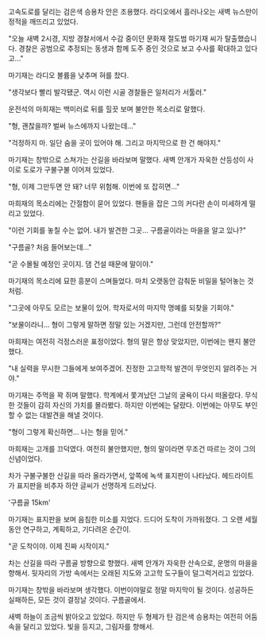 고속도로를 달리는 검은색 승용차 안은 조용했다. 라디오에서 흘러나오는 새벽 뉴스만이 정적을 깨뜨리고 있었다.

"오늘 새벽 2시경, 지방 경찰서에서 수감 중이던 문화재 절도범 마기재 씨가 탈출했습니다. 경찰은 공범으로 추정되는 동생과 함께 도주 중인 것으로 보고 수사를 확대하고 있다고..."

마기재는 라디오 볼륨을 낮추며 혀를 찼다.

"생각보다 빨리 발각됐군. 역시 이런 시골 경찰들은 일처리가 서툴러."

운전석의 마희재는 백미러로 뒤를 힐끗 보며 불안한 목소리로 말했다.

"형, 괜찮을까? 벌써 뉴스에까지 나왔는데..."

"걱정하지 마. 일단 숨을 곳이 있어야 해. 그리고 마지막으로 한 건 해야지."

마기재는 창밖으로 스쳐가는 산길을 바라보며 말했다. 새벽 안개가 자욱한 산등성이 사이로 도로가 구불구불 이어져 있었다.

"형, 이제 그만두면 안 돼? 너무 위험해. 이번에 또 잡히면..."

마희재의 목소리에는 간절함이 묻어 있었다. 핸들을 잡은 그의 커다란 손이 미세하게 떨리고 있었다.

"이런 기회를 놓칠 수는 없어. 내가 발견한 그곳... 구름골이라는 마을을 알고 있나?"

"구름골? 처음 들어보는데..."

"곧 수몰될 예정인 곳이지. 댐 건설 때문에 말이야."

마기재의 목소리에 묘한 흥분이 스며들었다. 마치 오랫동안 감춰둔 비밀을 털어놓는 것처럼.

"그곳에 아무도 모르는 보물이 있어. 학자로서의 마지막 명예를 되찾을 기회야."

"보물이라니... 형이 그렇게 말하면 정말 있는 거겠지만, 그런데 안전할까?"

마희재는 여전히 걱정스러운 표정이었다. 형의 말은 항상 맞았지만, 이번에는 왠지 불안했다.

"내 실력을 무시한 그들에게 보여주겠어. 진정한 고고학적 발견이 무엇인지 알려주는 거야."

마기재는 주먹을 꽉 쥐며 말했다. 학계에서 쫓겨났던 그날의 굴욕이 다시 떠올랐다. 무식한 것들이 감히 자신의 가치를 몰라봤다. 하지만 이번에는 달랐다. 이번에는 아무도 부인할 수 없는 대발견을 해낼 것이다.

"형이 그렇게 확신하면... 나는 형을 믿어."

마희재는 고개를 끄덕였다. 여전히 불안했지만, 형의 말이라면 무조건 따르는 것이 그의 신념이었다.

차가 구불구불한 산길을 따라 올라가면서, 앞쪽에 녹색 표지판이 나타났다. 헤드라이트가 표지판을 비추자 하얀 글씨가 선명하게 드러났다.

'구름골 15km'

마기재는 표지판을 보며 음침한 미소를 지었다. 드디어 도착이 가까워졌다. 그 오랜 세월 동안 연구하고, 계획하고, 기다려온 순간이.

"곧 도착이야. 이제 진짜 시작이지."

차는 산길을 따라 구름골 방향으로 향했다. 새벽 안개가 자욱한 산속으로, 운명의 마을을 향해서. 뒷자리의 가방 속에서는 오래된 지도와 고고학 도구들이 덜그럭거리고 있었다.

마기재는 창밖을 바라보며 생각했다. 이번이야말로 정말 마지막이 될 것이다. 성공하든 실패하든, 모든 것이 결정날 것이다. 구름골에서.

새벽 하늘이 조금씩 밝아오고 있었다. 하지만 두 형제가 탄 검은색 승용차는 여전히 어둠 속을 달리고 있었다. 빛을 등지고, 그림자를 향해서.